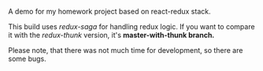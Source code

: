 A demo for my homework project based on react-redux stack.

This build uses *redux-saga* for handling redux logic. If you want to compare it with the *redux-thunk* version, it's **master-with-thunk branch.**

Please note, that there was not much time for development, so there are some bugs.
